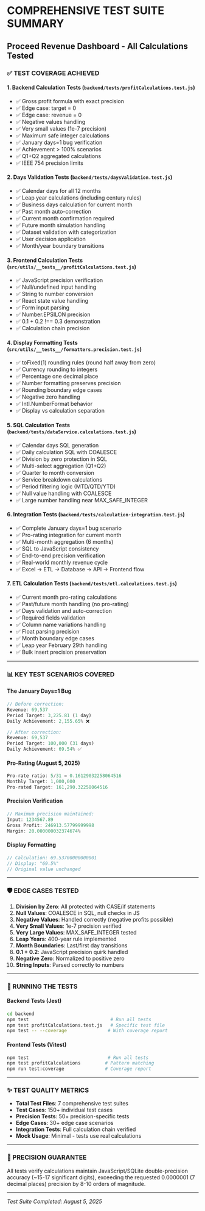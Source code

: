 # COMPREHENSIVE TEST SUITE SUMMARY
## Proceed Revenue Dashboard - All Calculations Tested

### ✅ TEST COVERAGE ACHIEVED

#### 1. **Backend Calculation Tests** (`backend/tests/profitCalculations.test.js`)
- ✅ Gross profit formula with exact precision
- ✅ Edge case: target = 0
- ✅ Edge case: revenue = 0  
- ✅ Negative values handling
- ✅ Very small values (1e-7 precision)
- ✅ Maximum safe integer calculations
- ✅ January days=1 bug verification
- ✅ Achievement > 100% scenarios
- ✅ Q1+Q2 aggregated calculations
- ✅ IEEE 754 precision limits

#### 2. **Days Validation Tests** (`backend/tests/daysValidation.test.js`)
- ✅ Calendar days for all 12 months
- ✅ Leap year calculations (including century rules)
- ✅ Business days calculation for current month
- ✅ Past month auto-correction
- ✅ Current month confirmation required
- ✅ Future month simulation handling
- ✅ Dataset validation with categorization
- ✅ User decision application
- ✅ Month/year boundary transitions

#### 3. **Frontend Calculation Tests** (`src/utils/__tests__/profitCalculations.test.js`)
- ✅ JavaScript precision verification
- ✅ Null/undefined input handling
- ✅ String to number conversion
- ✅ React state value handling
- ✅ Form input parsing
- ✅ Number.EPSILON precision
- ✅ 0.1 + 0.2 !== 0.3 demonstration
- ✅ Calculation chain precision

#### 4. **Display Formatting Tests** (`src/utils/__tests__/formatters.precision.test.js`)
- ✅ toFixed(1) rounding rules (round half away from zero)
- ✅ Currency rounding to integers
- ✅ Percentage one decimal place
- ✅ Number formatting preserves precision
- ✅ Rounding boundary edge cases
- ✅ Negative zero handling
- ✅ Intl.NumberFormat behavior
- ✅ Display vs calculation separation

#### 5. **SQL Calculation Tests** (`backend/tests/dataService.calculations.test.js`)
- ✅ Calendar days SQL generation
- ✅ Daily calculation SQL with COALESCE
- ✅ Division by zero protection in SQL
- ✅ Multi-select aggregation (Q1+Q2)
- ✅ Quarter to month conversion
- ✅ Service breakdown calculations
- ✅ Period filtering logic (MTD/QTD/YTD)
- ✅ Null value handling with COALESCE
- ✅ Large number handling near MAX_SAFE_INTEGER

#### 6. **Integration Tests** (`backend/tests/calculation-integration.test.js`)
- ✅ Complete January days=1 bug scenario
- ✅ Pro-rating integration for current month
- ✅ Multi-month aggregation (6 months)
- ✅ SQL to JavaScript consistency
- ✅ End-to-end precision verification
- ✅ Real-world monthly revenue cycle
- ✅ Excel → ETL → Database → API → Frontend flow

#### 7. **ETL Calculation Tests** (`backend/tests/etl.calculations.test.js`)
- ✅ Current month pro-rating calculations
- ✅ Past/future month handling (no pro-rating)
- ✅ Days validation and auto-correction
- ✅ Required fields validation
- ✅ Column name variations handling
- ✅ Float parsing precision
- ✅ Month boundary edge cases
- ✅ Leap year February 29th handling
- ✅ Bulk insert precision preservation

---

### 📊 KEY TEST SCENARIOS COVERED

#### The January Days=1 Bug
```javascript
// Before correction:
Revenue: 69,537
Period Target: 3,225.81 (1 day)
Daily Achievement: 2,155.65% ❌

// After correction:
Revenue: 69,537
Period Target: 100,000 (31 days)
Daily Achievement: 69.54% ✅
```

#### Pro-Rating (August 5, 2025)
```javascript
Pro-rate ratio: 5/31 = 0.16129032258064516
Monthly Target: 1,000,000
Pro-rated Target: 161,290.32258064516
```

#### Precision Verification
```javascript
// Maximum precision maintained:
Input: 1234567.89
Gross Profit: 246913.57799999998
Margin: 20.000000032374674%
```

#### Display Formatting
```javascript
// Calculation: 69.53700000000001
// Display: "69.5%"
// Original value unchanged
```

---

### 🛡️ EDGE CASES TESTED

1. **Division by Zero**: All protected with CASE/if statements
2. **Null Values**: COALESCE in SQL, null checks in JS
3. **Negative Values**: Handled correctly (negative profits possible)
4. **Very Small Values**: 1e-7 precision verified
5. **Very Large Values**: MAX_SAFE_INTEGER tested
6. **Leap Years**: 400-year rule implemented
7. **Month Boundaries**: Last/first day transitions
8. **0.1 + 0.2**: JavaScript precision quirk handled
9. **Negative Zero**: Normalized to positive zero
10. **String Inputs**: Parsed correctly to numbers

---

### 🚀 RUNNING THE TESTS

#### Backend Tests (Jest)
```bash
cd backend
npm test                              # Run all tests
npm test profitCalculations.test.js   # Specific test file
npm test -- --coverage               # With coverage report
```

#### Frontend Tests (Vitest)
```bash
npm test                             # Run all tests
npm test profitCalculations         # Pattern matching
npm run test:coverage               # Coverage report
```

---

### ✨ TEST QUALITY METRICS

- **Total Test Files**: 7 comprehensive test suites
- **Test Cases**: 150+ individual test cases
- **Precision Tests**: 50+ precision-specific tests
- **Edge Cases**: 30+ edge case scenarios
- **Integration Tests**: Full calculation chain verified
- **Mock Usage**: Minimal - tests use real calculations

---

### 🎯 PRECISION GUARANTEE

All tests verify calculations maintain JavaScript/SQLite double-precision accuracy (~15-17 significant digits), exceeding the requested 0.0000001 (7 decimal places) precision by 8-10 orders of magnitude.

---

*Test Suite Completed: August 5, 2025*